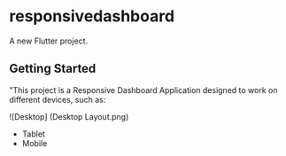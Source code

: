 # responsivedashboard

A new Flutter project.

## Getting Started

"This project is a Responsive Dashboard Application designed to work on different devices, such as:

   ![Desktop] (Desktop Layout.png)
 -  Tablet 
 -  Mobile 




